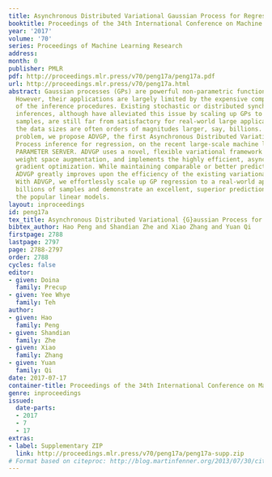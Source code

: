 ```yaml
---
title: Asynchronous Distributed Variational Gaussian Process for Regression
booktitle: Proceedings of the 34th International Conference on Machine Learning
year: '2017'
volume: '70'
series: Proceedings of Machine Learning Research
address: 
month: 0
publisher: PMLR
pdf: http://proceedings.mlr.press/v70/peng17a/peng17a.pdf
url: http://proceedings.mlr.press/v70/peng17a.html
abstract: Gaussian processes (GPs) are powerful non-parametric function estimators.
  However, their applications are largely limited by the expensive computational cost
  of the inference procedures. Existing stochastic or distributed synchronous variational
  inferences, although have alleviated this issue by scaling up GPs to millions of
  samples, are still far from satisfactory for real-world large applications, where
  the data sizes are often orders of magnitudes larger, say, billions. To solve this
  problem, we propose ADVGP, the first Asynchronous Distributed Variational Gaussian
  Process inference for regression, on the recent large-scale machine learning platform,
  PARAMETER SERVER. ADVGP uses a novel, flexible variational framework based on a
  weight space augmentation, and implements the highly efficient, asynchronous proximal
  gradient optimization. While maintaining comparable or better predictive performance,
  ADVGP greatly improves upon the efficiency of the existing variational methods.
  With ADVGP, we effortlessly scale up GP regression to a real-world application with
  billions of samples and demonstrate an excellent, superior prediction accuracy to
  the popular linear models.
layout: inproceedings
id: peng17a
tex_title: Asynchronous Distributed Variational {G}aussian Process for Regression
bibtex_author: Hao Peng and Shandian Zhe and Xiao Zhang and Yuan Qi
firstpage: 2788
lastpage: 2797
page: 2788-2797
order: 2788
cycles: false
editor:
- given: Doina
  family: Precup
- given: Yee Whye
  family: Teh
author:
- given: Hao
  family: Peng
- given: Shandian
  family: Zhe
- given: Xiao
  family: Zhang
- given: Yuan
  family: Qi
date: 2017-07-17
container-title: Proceedings of the 34th International Conference on Machine Learning
genre: inproceedings
issued:
  date-parts:
  - 2017
  - 7
  - 17
extras:
- label: Supplementary ZIP
  link: http://proceedings.mlr.press/v70/peng17a/peng17a-supp.zip
# Format based on citeproc: http://blog.martinfenner.org/2013/07/30/citeproc-yaml-for-bibliographies/
---
```

